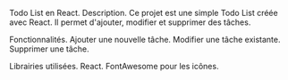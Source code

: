Todo List en React.
Description.
Ce projet est une simple Todo List créée avec React. Il permet d'ajouter, modifier et supprimer des tâches.


Fonctionnalités.
Ajouter une nouvelle tâche.
Modifier une tâche existante.
Supprimer une tâche.


Librairies utilisées.
React.
FontAwesome pour les icônes.
